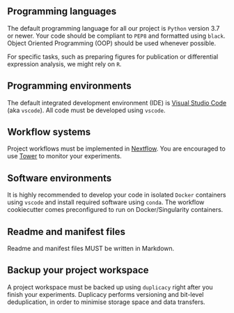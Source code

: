 
## Programming languages

The default programming language for all our project is `Python` version 3.7 or
newer. Your code should be compliant to `PEP8` and formatted using `black`.
Object Oriented Programming (OOP) should be used whenever possible.

For specific tasks, such as preparing figures for publication or differential
expression analysis, we might rely on `R`.

## Programming environments

The default integrated development environment (IDE) is [Visual Studio
Code](https://code.visualstudio.com) (aka `vscode`). All code must be developed
using `vscode`.

## Workflow systems

Project workflows must be implemented in [Nextflow](https://nextflow.io). You
are encouraged to use [Tower](https://tower.nf) to monitor your experiments.

## Software environments

It is highly recommended to develop your code in isolated `Docker` containers
using `vscode` and install required software using `conda`. The workflow
cookiecutter comes preconfigured to run on Docker/Singularity containers.

## Readme and manifest files

Readme and manifest files MUST be written in Markdown.

## Backup your project workspace

A project workspace must be backed up using `duplicacy` right after you finish
your experiments. Duplicacy performs versioning and bit-level deduplication, in
order to minimise storage space and data transfers.